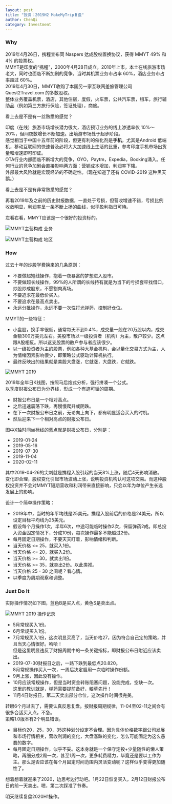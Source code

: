```yaml
---
layout: post
title: "投资：2019H2 MakeMyTrip复盘"
author: ChenQi
category: Investment
---
```


### Why

2019年4月26日，携程宣布同 Naspers 达成股权置换协议，获得 MMYT 49% 和 4% 的投票权。  
MMYT是印度的“携程”，2000年4月28日成立，2010年上市，本土在线旅游市场老大，同时也面临不断加剧的竞争。当时其机票业务市占率 60%，酒店业务市占率超过 60%。  
2019年4月30日，MMYT收购了本国另一家互联网差旅管理公司 Quest2Travel.com 的多数股权。  
整体业务覆盖机票，酒店，其他住宿，度假，火车票，公共汽车票，租车，旅行辅助品（例如第三方旅行保险，签证处理），商旅。  

看上去是不是有一丝熟悉的感觉？

印度（在线）旅游市场增长潜力很大，酒店预订业务的线上渗透率仅 10%～20%，但间夜数增长不断加速。出境游市场处于起步阶段。  
感觉相当于中国十五年前的阶段，但更有利的催化剂是**手机**，尤其是Android 低端机，移动互联网的快速普及必将大大加速线上生活的比重，参考印度手机市场出货量和增速即可印证。  
OTA行业内部面临不断增大的竞争，OYO，Paytm，Expedia，Booking涌入。任何行业的竞争加剧会直接影响两方面：营销成本增加，利润率下降。  
外部最大风险就是宏观经济的不确定性。（现在知道了还有 COVID-2019 这种黑天鹅。）  

看上去是不是有非常熟悉的感觉？

再看2019年及之前的历史财报数据，一直处于亏损，但营收增速不错，亏损比例收敛明显，利润率呈一条不断上扬的曲线，似乎盈利指日可待。  

左看右看，MMYT应该是一个很好的投资标的。  

![MMYT主营构成 业务](../static/mmyt_biz.jpg)

![MMYT主营构成 地区](../static/mmyt_region.jpg)

### How

过去十年的炒股学费换来的几条原则：

+ 不要做超短线操作，抱着一夜暴富的梦想进入股市。
+ 不要做超长线操作，99%的人所谓的长线持有就是为当下的亏损套牢找借口，炒股炒成股东，不愿割肉离场。
+ 不要追求在最低价买入。
+ 不要追求在最高点卖出。
+ 永远分批操作，永远不要一次性打光弹药，控制好仓位。

MMYT的一些特征：

+ 小盘股，换手率很低，通常每天不到0.4%，成交量一般在20万股以内，成交金额300万美元左右。美股市场以一级投资者（机构）为主，散户较少。这点跟A股相反。所以这支股票的散户参与者应该很少。
+ 以一级投资者为主的股票，例如各种大基金机构，会以量化交易方式为主，人为情绪因素影响很少，即策略公式驱动计算机执行。
+ 最终反映出的结果就是美股大盘涨，它就涨，大盘跌，它就跌。

![MMYT 2019](../static/mmyt_2019.png)

2019年全年日K线图，按照马后炮式分析，强行拼凑一个公式。  
以季度财报公布日为分界线，形成一个有迹可循的周期。  

+ 财报公布日是一个相对高点。
+ 之后迅速震荡下跌，再慢慢爬升或阴跌。
+ 在下一次财报公布日之前，无论向上向下，都有明显适合买入的时机。
+ 然后迎来下一个相对高点的财报公布日。

图中X轴时间坐标线的蓝点就是财报公布日，分别是：

+ 2019-01-24
+ 2019-05-16
+ 2019-07-30
+ 2019-11-04
+ 2020-02-11

其中2019-04-26的尖刺就是携程入股引起的当天8%上涨，随后4天影响消散。  
变化即合理，股权变化引起市场波动上涨，说明投资机构认可这项交易。而这种股权投资并不会对MMYT短期营收和利润带来直接影响，只会以年为单位产生长远发展上的影响。  

设计一个简单操作策略：

+ 2019年中，当时的年平均线是25美元。携程入股前后的价格是24美元，所以设定目标平均线为25美元。
+ 假设每个月操作1次，半年6次，中途可能临时操作2次，保留弹药2成。即总投入资金固定情况下，分成10份，每次操作最多不能超过2份。
+ 每月固定日期操作，不要天天盯着，影响情绪和判断。
+ 当天价格 <= 25，就买入1份。
+ 当天价格 <= 20，就买入2份。
+ 当天价格 >= 30，就卖出1份。
+ 当天价格 >= 35，就卖出2份。以此类推。
+ 当天价格 25 - 30 之间呢？看心情。
+ 以季度为周期观察和调整。

### Just Do It

实际操作情况如下图，蓝色B是买入点，黄色S是卖出点。  

![MMYT 2019 操作记录](../static/mmyt_2019_record.png)

+ 5月常规买入1份。
+ 6月常规买入1份。
+ 7月常规买入1份，这次明显买高了，当天价格27，因为符合自己定的策略，并且当天心情很好。哈哈！  
但是这里明显违反了财报周期中的一条关键指标，即财报公布日附近应该卖出。  
+ 2019-07-30财报日之后，一路下跌到最低点20.820。  
8月常规操作买入一次，一周后决定启用一次临时操作份额。
+ 9月上涨，因此没有操作。
+ 10月应该常规操作，但是当时资金转账阻塞问题，没能完成，空缺一次。  
这里的教训就是，弹药需要提前备好，粮草先行！
+ 11月4日财报日，第二天卖出部分仓位，这次操作时间很完美。

转眼6个月过去了，需要认真反思复盘。按财报周期规律，11-04至02-11之间会有很多合适买入点，不急。  
策略1.0版本有2个明显错误。

+ 目标价20，25，30，35这种划分设定不合理。因为具体价格数字跟公司发展和市场行情相关，营收利润的变化，大盘涨跌的变化，怎么可能固定为这么愚蠢的数字。
+ 每月固定日期操作，似乎不妥。这本身就是一个保守定投+少量随性的懒人策略，再细分成2周一次，甚至1周一次，更多耗费精力，毕竟还是要以工作为主。那么是否应该在每个月固定时间范围内灵活变动呢？这样似乎变得更加随性了。

想着想着就迎来了2020，边思考边行动吧。1月22日恢复买入，2月12日财报公布日的前一天卖出。嗯，第二次踩准了节奏。  

明天继续复盘2020H1操作。
